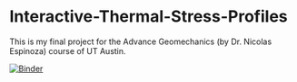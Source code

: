 # Interactive-Thermal-Stress-Profiles
This is my final project for the Advance Geomechanics (by Dr. Nicolas Espinoza) course of UT Austin.

[![Binder](https://mybinder.org/badge_logo.svg)](https://mybinder.org/v2/gh/cinarturhan/Interactive-Thermal-Stress-Profiles/HEAD)

